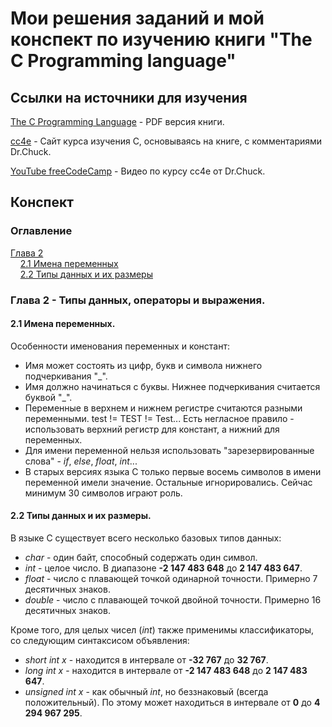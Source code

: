 # Мои решения заданий и мой конспект по изучению книги "The C Programming language"

## Ссылки на источники для изучения
[The C Programming Language](https://kremlin.cc/k&r.pdf) - PDF версия книги.

[cc4e](https://www.cc4e.com/book) - Сайт курса изучения C, основываясь на книге, с комментариями Dr.Chuck.

[YouTube freeCodeCamp](https://www.youtube.com/watch?v=j-_s8f5K30I&t=260s&ab_channel=freeCodeCamp.org) - Видео по курсу cc4e от Dr.Chuck.

## Конспект

### Оглавление

[Глава 2](#chapter-2) \
&nbsp;&nbsp;&nbsp;&nbsp;[2.1 Имена переменных](#variable-names)<br />
&nbsp;&nbsp;&nbsp;&nbsp;[2.2 Типы данных и их размеры](#data-types-and-sizes)
	
### <a id="chapter-2"></a>Глава 2 - Типы данных, операторы и выражения.

#### <a id="variable-names"></a>2.1 Имена переменных.
Особенности именования переменных и констант:
- Имя может состоять из цифр, букв и символа нижнего подчеркивания "_".
- Имя должно начинаться с буквы. Нижнее подчеркивания считается буквой "_".
- Переменные в верхнем и нижнем регистре считаются разными переменными. test != TEST != Test... Есть негласное правило - использовать верхний регистр для констант, а нижний для переменных.
- Для имени переменной нельзя использовать "зарезервированные слова" - *if*, *else*, *float*, *int*...
- В старых версиях языка C только первые восемь символов в имени переменной имели значение. Остальные игнорировались. Сейчас минимум 30 символов играют роль.

#### <a id="data-types-and-sizes"></a>2.2 Типы данных и их размеры.

В языке C существует всего несколько базовых типов данных:
- *char* - один байт, способный содержать один символ.
- *int* - целое число. В диапазоне **-2 147 483 648** до **2 147 483 647**.
- *float* - число с плавающей точкой одинарной точности. Примерно 7 десятичных знаков.
- *double* - число с плавающей точкой двойной точности. Примерно 16 десятичных знаков.

Кроме того, для целых чисел (*int*) также применимы классификаторы, со следующим синтаксисом объявления:
- *short int x* - находится в интервале от **-32 767** до **32 767**.
- *long int x* - находится в интервале от **-2 147 483 648** до **2 147 483 647**.
- *unsigned int x* - как обычный *int*, но беззнаковый (всегда положительный). 
По этому может находиться в интервале от **0** до **4 294 967 295**.

